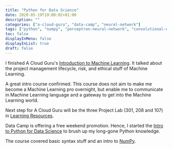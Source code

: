 ```yaml
---
title: "Python for Data Science"
date: 2020-05-19T19:00:02+01:00
description: ""
categories: ["a-cloud-guru", "data-camp", "neural-network"]
tags: ["python", "numpy", "perceptron-neural-network", "convolutional-neural-network", "recurrent-neural-network", "generative-adversarial-network"]
toc: false
displayInMenu: false
displayInList: true
draft: false
---
```


I finished A Cloud Guru's [Introduction to Machine Learning](https://acloud.guru/learn/intro-machine-learning).
It talked about the project management lifecycle, risk, and ethical stuff of Machine Learning.

A great intro course confirmed. This course does not aim to make me become a Machine Learning pro overnight,
but enable me to communicate in Machine Learning language and a gateway to get into the Machine Learning world.

Next step for A Cloud Guru will be the three Project Lab (301, 208 and 107) in [Learning Resources](#learning-resources).

Data Camp is offering a free weekend promotion. Hence, I started the [Intro to Python for Data Science](https://campus.datacamp.com/courses/intro-to-python-for-data-science/)
to brush up my long-gone Python knowledge.

The course covered basic syntax stuff and an intro to [NumPy](https://numpy.org/).
